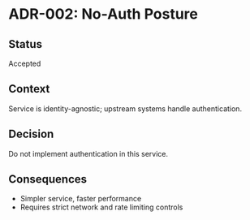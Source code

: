 # ADR-002: No-Auth Posture

## Status
Accepted

## Context
Service is identity-agnostic; upstream systems handle authentication.

## Decision
Do not implement authentication in this service.

## Consequences
- Simpler service, faster performance
- Requires strict network and rate limiting controls
